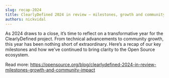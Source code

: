 ```yaml
---
slug: recap-2024
title: ClearlyDefined 2024 in review – milestones, growth and community impact
authors: nickvidal
---
```


As 2024 draws to a close, it’s time to reflect on a transformative year for the ClearlyDefined project. From technical advancements to community growth, this year has been nothing short of extraordinary. Here’s a recap of our key milestones and how we’ve continued to bring clarity to the Open Source ecosystem.

Read more: https://opensource.org/blog/clearlydefined-2024-in-review-milestones-growth-and-community-impact
